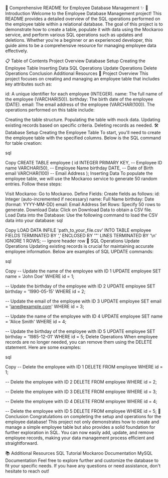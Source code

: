 📖 Comprehensive README for Employee Database Management ✨
🌟 Introduction
Welcome to the Employee Database Management project! This README provides a detailed overview of the SQL operations performed on the employee table within a relational database. The goal of this project is to demonstrate how to create a table, populate it with data using the Mockaroo service, and perform various SQL operations such as updates and deletions. Whether you're a beginner or an experienced developer, this guide aims to be a comprehensive resource for managing employee data effectively.

📋 Table of Contents
Project Overview
Database Setup
Creating the Employee Table
Inserting Data
SQL Operations
Update Operations
Delete Operations
Conclusion
Additional Resources
📂 Project Overview
This project focuses on creating and managing an employee table that includes key attributes such as:

id: A unique identifier for each employee (INTEGER).
name: The full name of the employee (VARCHAR(50)).
birthday: The birth date of the employee (DATE).
email: The email address of the employee (VARCHAR(100)).
The operations performed on this table include:

Creating the table structure.
Populating the table with mock data.
Updating existing records based on specific criteria.
Deleting records as needed.
🛠️ Database Setup
Creating the Employee Table
To start, you'll need to create the employee table with the specified columns. Below is the SQL command for table creation:

sql

Copy
CREATE TABLE employee (
    id INTEGER PRIMARY KEY,  -- Employee ID
    name VARCHAR(50),        -- Employee Name
    birthday DATE,          -- Date of Birth
    email VARCHAR(100)      -- Email Address
);
Inserting Data
To populate the employee table, we will use the Mockaroo service to generate 50 random entries. Follow these steps:

Visit Mockaroo: Go to Mockaroo.
Define Fields: Create fields as follows:
id: Integer (auto-incremented if necessary)
name: Full Name
birthday: Date (format: YYYY-MM-DD)
email: Email Address
Set Rows: Specify 50 rows to generate.
Download Data: Click on Download Data to obtain a CSV file.
Load Data into the Database: Use the following command to load the CSV data into your database:
sql

Copy
LOAD DATA INFILE 'path_to_your_file.csv'
INTO TABLE employee
FIELDS TERMINATED BY ',' 
ENCLOSED BY '"'
LINES TERMINATED BY '\n'
IGNORE 1 ROWS;  -- Ignore header row
🔧 SQL Operations
Update Operations
Updating existing records is crucial for maintaining accurate employee information. Below are examples of SQL UPDATE commands:

sql

Copy
-- Update the name of the employee with ID 1
UPDATE employee SET name = 'John Doe' WHERE id = 1;

-- Update the birthday of the employee with ID 2
UPDATE employee SET birthday = '1990-05-15' WHERE id = 2;

-- Update the email of the employee with ID 3
UPDATE employee SET email = 'jane@example.com' WHERE id = 3;

-- Update the name of the employee with ID 4
UPDATE employee SET name = 'Alice Smith' WHERE id = 4;

-- Update the birthday of the employee with ID 5
UPDATE employee SET birthday = '1985-12-01' WHERE id = 5;
Delete Operations
When employee records are no longer needed, you can remove them using the DELETE statement. Here are some examples:

sql

Copy
-- Delete the employee with ID 1
DELETE FROM employee WHERE id = 1;

-- Delete the employee with ID 2
DELETE FROM employee WHERE id = 2;

-- Delete the employee with ID 3
DELETE FROM employee WHERE id = 3;

-- Delete the employee with ID 4
DELETE FROM employee WHERE id = 4;

-- Delete the employee with ID 5
DELETE FROM employee WHERE id = 5;
🎉 Conclusion
Congratulations on completing the setup and operations for the employee database! This project not only demonstrates how to create and manage a simple employee table but also provides a solid foundation for further exploration in SQL. You can now easily add, update, and remove employee records, making your data management process efficient and straightforward.

📚 Additional Resources
SQL Tutorial
Mockaroo Documentation
MySQL Documentation
Feel free to explore further and customize the database to fit your specific needs. If you have any questions or need assistance, don't hesitate to reach out!
